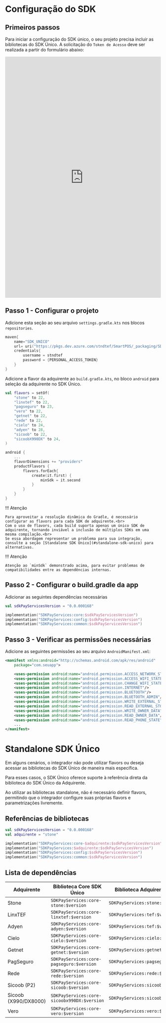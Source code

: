 # Configuração do SDK

## Primeiros passos

<!-- A solicitação do `Token de Acesso` deve ser realizada a partir [deste formulário](https://forms.office.com/r/N2JFqQ9KdR). -->
Para iniciar a configuração do SDK único, o seu projeto precisa incluir as bibliotecas do SDK Único.
A solicitação do `Token de Acesso` deve ser realizada a partir do formulário abaixo:

<iframe width="840px" height="780px" src="https://forms.office.com/r/N2JFqQ9KdR?embed=true" frameborder="0" marginwidth="0" marginheight="0" style="border: none; max-width:100%; max-height:100vh" allowfullscreen webkitallowfullscreen mozallowfullscreen msallowfullscreen> </iframe>

## Passo 1 - Configurar o projeto

Adicione esta seção ao seu arquivo `settings.gradle.kts` nos blocos `repositories`.


```kotlin
maven{
    name="SDK_UNICO"
    url= uri("https://pkgs.dev.azure.com/stndtef/SmartPOS/_packaging/SDK_UNICO/maven/v1")
    credentials{
        username = stndtef
        password = {PERSONAL_ACCESS_TOKEN}
    }
}
```

Adicione a flavor da adquirente ao `build.gradle.kts`, no bloco `android` para seleção da adquirente no SDK Único.

```kotlin
val flavors = setOf(
    "stone" to 22,
    "linxtef" to 22,
    "pagseguro" to 23,
    "vero" to 22,
    "getnet" to 22,
    "rede" to 22,
    "cielo" to 24,
    "adyen" to 28,
    "sicoob" to 22,
    "sicoobX990DX" to 24,
)

android {
    ...
    flavorDimensions += "providers"
    productFlavors {
        flavors.forEach{
            create(it.first) {
                minSdk = it.second
            }
        }
    }
}
```

!!! Atenção 

    Para aproveitar a resolução dinâmica do Gradle, é necessário configurar as flavors para cada SDK de adquirente.<br>
    Com o uso de flavors, cada build suporta apenas um único SDK de adquirente, tornando inviável a inclusão de múltiplos SDKs em uma mesma compilação.<br>
    Se essa abordagem representar um problema para sua integração, consulte a seção [Standalone SDK Único](#standalone-sdk-unico) para alternativas.

!!! Atenção 

    Atenção ao `minSdk` demonstrado acima, para evitar problemas de compatibilidades entre as dependências internas.

## Passo 2 - Configurar o build.gradle da app

Adicionar as seguintes dependências necessárias

```kotlin
val sdkPayServicesVersion = "0.0.000168"

implementation("SDKPayServices:core:$sdkPayServicesVersion")
implementation("SDKPayServices:config:$sdkPayServicesVersion")
implementation("SDKPayServices:common:$sdkPayServicesVersion")
```

## Passo 3 - Verificar as permissões necessárias

Adicione as seguintes permissões ao seu arquivo `AndroidManifest.xml`:

```xml
<manifest xmlns:android="http://schemas.android.com/apk/res/android"
    package="com.seuapp">

    <uses-permission android:name="android.permission.ACCESS_NETWORK_STATE"/>
    <uses-permission android:name="android.permission.ACCESS_WIFI_STATE"/>
    <uses-permission android:name="android.permission.CHANGE_WIFI_STATE"/>
    <uses-permission android:name="android.permission.INTERNET"/>
    <uses-permission android:name="android.permission.BLUETOOTH"/>
    <uses-permission android:name="android.permission.BLUETOOTH_ADMIN"/>
    <uses-permission android:name="android.permission.WRITE_EXTERNAL_STORAGE"/>
    <uses-permission android:name="android.permission.READ_EXTERNAL_STORAGE"/>
    <uses-permission android:name="android.permission.WRITE_OWNER_DATA"/>
    <uses-permission android:name="android.permission.READ_OWNER_DATA"/>
    <uses-permission android:name="android.permission.READ_PHONE_STATE"/>
    ...
</manifest>
```

# Standalone SDK Único

Em alguns cenários, o integrador não pode utilizar flavors ou deseja acessar as bibliotecas do SDK Único de maneira mais específica.

Para esses casos, o SDK Único oferece suporte à referência direta da biblioteca do SDK Único da Adquirente.

Ao utilizar as bibliotecas standalone, não é necessário definir flavors, permitindo que o integrador configure suas próprias flavors e parametrizações livremente.

## Referências de bibliotecas

```kotlin
val sdkPayServicesVersion = "0.0.000168"
val adquirente = "stone"

implementation("SDKPayServices:core-$adquirente:$sdkPayServicesVersion")
implementation("SDKPayServices:$adquirente:$sdkPayServicesVersion")
implementation("SDKPayServices:config:$sdkPayServicesVersion")
implementation("SDKPayServices:common:$sdkPayServicesVersion")
```

## Lista de dependências

| Adquirente | Biblioteca Core SDK Único | Biblioteca Adquirente SDK Único |
|------------|-----------------|-----------------------|
| Stone      | `SDKPayServices:core-stone:$version` | `SDKPayServices:stone:$version`
| LinxTEF    | `SDKPayServices:core-linxtef:$version` | `SDKPayServices:tef:$version`
| Adyen    | `SDKPayServices:core-adyen:$version` | `SDKPayServices:tef:$version`
| Cielo    | `SDKPayServices:core-cielo:$version` | `SDKPayServices:cielo:$version`
| Getnet    | `SDKPayServices:core-getnet:$version` | `SDKPayServices:getnet:$version`
| PagSeguro | `SDKPayServices:core-pagseguro:$version` | `SDKPayServices:pagseguro:$version`
| Rede    | `SDKPayServices:core-rede:$version` | `SDKPayServices:rede:$version`
| Sicoob (P2)   | `SDKPayServices:core-sicoob:$version` | `SDKPayServices:sicoob:$version`
| Sicoob (X990/DX8000)    | `SDKPayServices:core-sicoobx990DX:$version` | `SDKPayServices:sicoobX990DX:$version`
| Vero    | `SDKPayServices:core-vero:$version` | `SDKPayServices:vero:$version`
